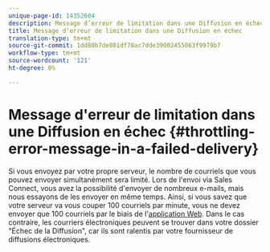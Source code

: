 ```yaml
---
unique-page-id: 14352604
description: Message d’erreur de limitation dans une Diffusion en échec - Documentation du marketing - Documentation du produit
title: Message d’erreur de limitation dans une Diffusion en échec
translation-type: tm+mt
source-git-commit: 1dd80b7de801df78ac7dde39002455063f9979b7
workflow-type: tm+mt
source-wordcount: '121'
ht-degree: 0%

---
```



# Message d&#39;erreur de limitation dans une Diffusion en échec {#throttling-error-message-in-a-failed-delivery}

Si vous envoyez par votre propre serveur, le nombre de courriels que vous pouvez envoyer simultanément sera limité. Lors de l&#39;envoi via Sales Connect, vous avez la possibilité d&#39;envoyer de nombreux e-mails, mais nous essayons de les envoyer en même temps. Ainsi, si vous savez que votre serveur va vous couper 100 courriels par minute, vous ne devez envoyer que 100 courriels par le biais de l&#39;[application Web](https://toutapp.com/login). Dans le cas contraire, les courriers électroniques peuvent se trouver dans votre dossier &quot;Échec de la Diffusion&quot;, car ils sont ralentis par votre fournisseur de diffusions électroniques.
